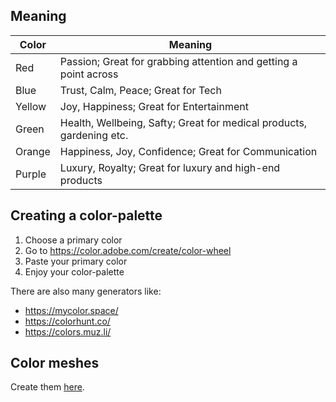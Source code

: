 ## Meaning

| Color  | Meaning                                                              |
|--------|----------------------------------------------------------------------|
| Red    | Passion; Great for grabbing attention and getting a point across     |
| Blue   | Trust, Calm, Peace; Great for Tech                                   |
| Yellow | Joy, Happiness; Great for Entertainment                              |
| Green  | Health, Wellbeing, Safty; Great for medical products, gardening etc. |
| Orange | Happiness, Joy, Confidence; Great for Communication                  |
| Purple | Luxury, Royalty; Great for luxury and high-end products              |

## Creating a color-palette

1. Choose a primary color
2. Go to https://color.adobe.com/create/color-wheel
3. Paste your primary color
4. Enjoy your color-palette

There are also many generators like:
- https://mycolor.space/
- https://colorhunt.co/
- https://colors.muz.li/

## Color meshes

Create them [here](https://hypercolor.dev/mesh).